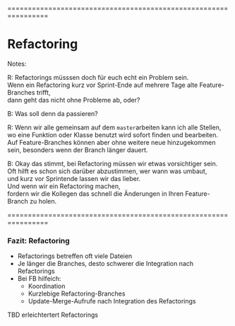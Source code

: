 
<!-- .slide: data-background-image="06-refactoring/umformieren.png" data-background-opacity="1"  data-background-size="contain" -->


================================================================

<!-- .slide: data-background-image="06-refactoring/umformieren.png" data-background-opacity="0.4"  data-background-size="contain" -->


# Refactoring

Notes:

R: Refactorings müsssen doch für euch echt ein Problem sein.\
Wenn ein Refactoring kurz vor Sprint-Ende auf mehrere Tage alte Feature-Branches trifft,\
dann geht das nicht ohne Probleme ab, oder?

B: Was soll denn da passieren?

R: Wenn wir alle gemeinsam auf dem `master`arbeiten kann ich alle Stellen, wo eine 
Funktion oder Klasse benutzt wird sofort finden und bearbeiten.
Auf Feature-Branches können aber ohne weitere neue hinzugekommen sein, besonders wenn der
Branch länger dauert.

B: Okay das stimmt, bei Refactoring müssen wir etwas vorsichtiger sein.\
Oft hilft es schon sich darüber abzustimmen, wer wann was umbaut,\
und kurz vor Sprintende lassen wir das lieber.\
Und wenn wir ein Refactoring machen,\
fordern wir die Kollegen das schnell die Änderungen in Ihren Feature-Branch zu holen.


================================================================


### Fazit: Refactoring

 * Refactorings betreffen oft viele Dateien
 * Je länger die Branches, desto schwerer die Integration nach Refactorings
 * Bei FB hilfeich:
   - Koordination
   - Kurzlebige Refactoring-Branches
   - Update-Merge-Aufrufe nach Integration des Refactorings

TBD erleichtertert Refactorings
   


